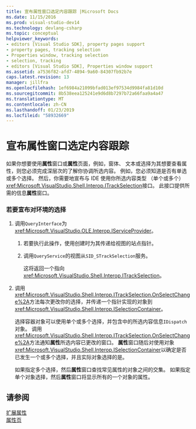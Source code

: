 ```yaml
---
title: 宣布属性窗口选定内容跟踪 |Microsoft Docs
ms.date: 11/15/2016
ms.prod: visual-studio-dev14
ms.technology: devlang-csharp
ms.topic: conceptual
helpviewer_keywords:
- editors [Visual Studio SDK], property pages support
- property pages, tracking selection
- Properties window, tracking selection
- selection, tracking
- editors [Visual Studio SDK], Properties window support
ms.assetid: a7536f82-afd7-4894-9a60-84307fb92b7e
caps.latest.revision: 13
manager: jillfra
ms.openlocfilehash: 1ef6984a21099bfad013ef97534d9984fa81d10d
ms.sourcegitcommit: 8b538eea125241e9d6d8b7297b72a66faa9a4a47
ms.translationtype: MT
ms.contentlocale: zh-CN
ms.lasthandoff: 01/23/2019
ms.locfileid: "58932669"
---
```

# <a name="announcing-property-window-selection-tracking"></a>宣布属性窗口选定内容跟踪
如果你想要使用**属性**窗口或**属性**页面，例如，窗体、 文本或选择为其想要查看属性，则您必须完成深层次的了解你协调所选内容。 例如，您必须知道是否有单选或多个选择。 然后，你需要地宣布与 IDE 使用你所选内容类型 （单个或多个）<xref:Microsoft.VisualStudio.Shell.Interop.ITrackSelection>接口。 此接口提供所需的信息**属性**窗口。  
  
### <a name="to-announce-selection-to-the-environment"></a>若要宣布对环境的选择  
  
1.  调用`QueryInterface`为<xref:Microsoft.VisualStudio.OLE.Interop.IServiceProvider>。  
  
    1.  若要执行此操作，使用创建时为其传递给视图的站点指针。  
  
    2.  调用`QueryService`的视图从`SID_STrackSelection`服务。  
  
         这将返回一个指向<xref:Microsoft.VisualStudio.Shell.Interop.ITrackSelection>。  
  
2.  调用<xref:Microsoft.VisualStudio.Shell.Interop.ITrackSelection.OnSelectChange%2A>方法每次更改你的选择，并传递一个指针实现的对象到<xref:Microsoft.VisualStudio.Shell.Interop.ISelectionContainer>。  
  
     选择容器对象可以使用单个或多个选择，并包含中的所选内容信息`IDispatch`对象。 调用<xref:Microsoft.VisualStudio.Shell.Interop.ITrackSelection.OnSelectChange%2A>方法通知**属性**所选内容已更改的窗口。 **属性**窗口随后对使用对象<xref:Microsoft.VisualStudio.Shell.Interop.ISelectionContainer>以确定是否已发生一个或多个选择，并且实际对象选择的是。  
  
     如果指定多个选择，然后**属性**窗口查找常见属性的对象之间的交集。 如果指定单个对象选择，然后**属性**窗口将显示所有的一个对象的属性。  
  
## <a name="see-also"></a>请参阅  
 [扩展属性](../extensibility/internals/extending-properties.md)   
 [属性页](../extensibility/internals/property-pages.md)